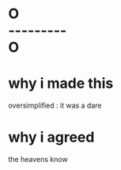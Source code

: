 # O</br>---------</br>O  
# why i made this
oversimplified : it was a dare
# why i agreed
the heavens know
